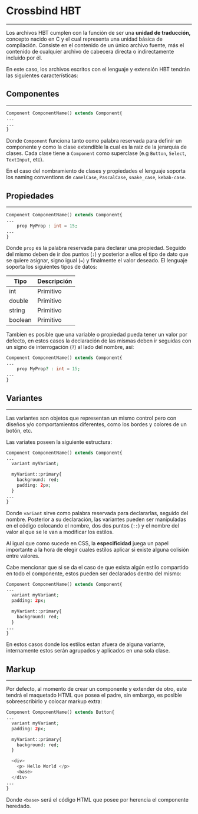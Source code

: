 # Crossbind HBT

---

Los archivos HBT cumplen con la función de ser una **unidad de traducción,** concepto nacido en C y el cual representa una unidad básica de compilación. Consiste en el contenido de un único archivo fuente, más el contenido de cualquier archivo de cabecera directa o indirectamente incluido por él.

En este caso, los archivos escritos con el lenguaje y extensión HBT tendrán las siguientes características:

## Componentes

---

```php
Component ComponentName() extends Component{
...	
...
}
```

Donde `Component` **f**unciona tanto como palabra reservada para definir un componente y como la clase extendible la cual es la raíz de la jerarquía de clases. Cada clase tiene a `Component` como superclase (e.g `Button`, `Select`, `TextInput`, etc).

En el caso del nombramiento de clases y propiedades el lenguaje soporta los naming conventions de `camelCase`, `PascalCase`, `snake_case`, `kebab-case`.

## Propiedades

---

```php
Component ComponentName() extends Component{
...	
	prop MyProp : int = 15;
...
}
```

Donde `prop` es la palabra reservada para declarar una propiedad. Seguido del mismo deben de ir dos puntos (`:`) y posterior a ellos el tipo de dato que se quiere asignar, signo igual (`=`) y finalmente el valor deseado. El lenguaje soporta los siguientes tipos de datos:

| Tipo | Descripción |
| --- | --- |
| int | Primitivo |
| double | Primitivo |
| string | Primitivo |
| boolean  | Primitivo |

Tambien es posible que una variable o propiedad pueda tener un valor por defecto, en estos casos la declaración de las mismas deben ir seguidas con un signo de interrogación (`?`) al lado del nombre, así:

```php
Component ComponentName() extends Component{
...	
	prop MyProp? : int = 15;
...
}
```

## Variantes

---

Las variantes son objetos que representan un mismo control pero con diseños y/o comportamientos diferentes, como los bordes y colores de un botón, etc.

Las variates poseen la siguiente estructura:

```php
Component ComponentName() extends Component{
...	
  variant myVariant;

  myVariant::primary{
    background: red;
    padding: 2px;
  }
...
}
```

Donde `variant`  sirve como palabra reservada para declararlas, seguido del nombre. Posterior a su declaración, las variantes pueden ser manipuladas en el código colocando el nombre, dos dos puntos (`::`) y el nombre del valor  al que se le van a modificar los estilos.

Al igual que como sucede en CSS, la **especificidad** juega un papel importante a la hora de elegir cuales estilos aplicar si existe alguna colisión entre valores.

Cabe mencionar que si se da el caso de que exista algún estilo compartido en todo el componente, estos pueden ser declarados dentro del mismo:

```php
Component ComponentName() extends Component{
...	
  variant myVariant;
  padding: 2px;

  myVariant::primary{
    background: red;
  }
...
}
```

En estos casos donde los estilos estan afuera de alguna variante, internamente estos serán agrupados y aplicados en una sola clase.

## Markup

---

Por defecto, al momento de crear un componente y extender de otro, este tendrá el maquetado HTML que posea el padre, sin embargo, es posible sobreescribirlo y colocar markup extra:

```php
Component ComponentName() extends Button{
...	
  variant myVariant;
  padding: 2px;

  myVariant::primary{
    background: red;
  }

  <div>
    <p> Hello World </p>
    <base>
  </div>
...
}
```

Donde `<base>` será el código HTML que posee por herencia el componente heredado.
